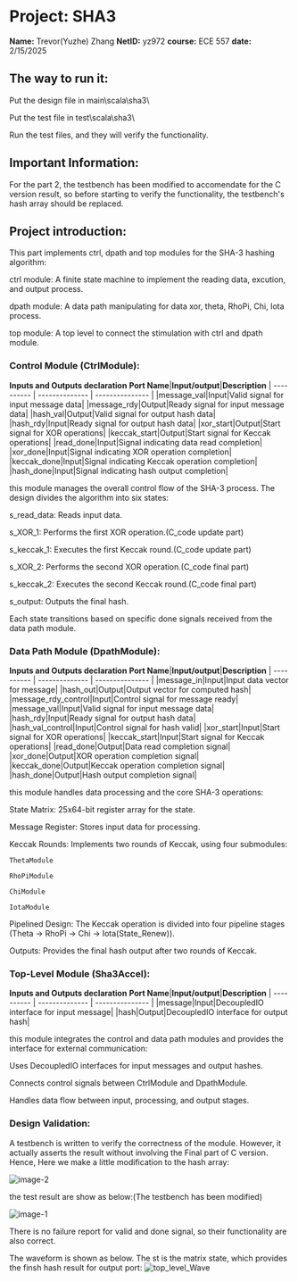 # Project: SHA3
**Name:** Trevor(Yuzhe) Zhang 
**NetID:** yz972
**course:** ECE 557
**date:** 2/15/2025
## The way to run it:
Put the design file in main\scala\sha3\

Put the test file in test\scala\sha3\

Run the test files, and they will verify the functionality.

## Important Information:
For the part 2, the testbench has been modified to accomendate for the C version result, so 
before starting to verify the functionality, the testbench's hash array should be replaced.

## Project introduction:
This part implements ctrl, dpath and top modules for the SHA-3 hashing algorithm:

ctrl module: A finite state machine to implement the reading data, excution, and output process.

dpath module: A data path manipulating for data xor, theta, RhoPi, Chi, Iota process.

top module: A top level to connect the stimulation with ctrl and dpath module.

### Control Module (CtrlModule):

**Inputs and Outputs declaration**
**Port Name**|**Input/output**|**Description**
| ---------- | -------------- | --------------- | 
|message_val|Input|Valid signal for input message data|
|message_rdy|Output|Ready signal for input message data|
|hash_val|Output|Valid signal for output hash data|
|hash_rdy|Input|Ready signal for output hash data|
|xor_start|Output|Start signal for XOR operations|
|keccak_start|Output|Start signal for Keccak operations|
|read_done|Input|Signal indicating data read completion|
|xor_done|Input|Signal indicating XOR operation completion|
|keccak_done|Input|Signal indicating Keccak operation completion|
|hash_done|Input|Signal indicating hash output completion|


this module manages the overall control flow of the SHA-3 process. The design divides the algorithm into six states:

  s_read_data: Reads input data.

  s_XOR_1: Performs the first XOR operation.(C_code update part)

  s_keccak_1: Executes the first Keccak round.(C_code update part)

  s_XOR_2: Performs the second XOR operation.(C_code final part)

  s_keccak_2: Executes the second Keccak round.(C_code final part)

  s_output: Outputs the final hash.

Each state transitions based on specific done signals received from the data path module.


### Data Path Module (DpathModule):

**Inputs and Outputs declaration**
**Port Name**|**Input/output**|**Description**
| ---------- | -------------- | --------------- | 
|message_in|Input|Input data vector for message|
|hash_out|Output|Output vector for computed hash|
|message_rdy_control|Input|Control signal for message ready|
|message_val|Input|Valid signal for input message data|
|hash_rdy|Input|Ready signal for output hash data|
|hash_val_control|Input|Control signal for hash valid|
|xor_start|Input|Start signal for XOR operations|
|keccak_start|Input|Start signal for Keccak operations|
|read_done|Output|Data read completion signal|
|xor_done|Output|XOR operation completion signal|
|keccak_done|Output|Keccak operation completion signal|
|hash_done|Output|Hash output completion signal|

this module handles data processing and the core SHA-3 operations:

  State Matrix: 25x64-bit register array for the state.

  Message Register: Stores input data for processing.

  Keccak Rounds: Implements two rounds of Keccak, using four submodules:

    ThetaModule

    RhoPiModule

    ChiModule

    IotaModule

  Pipelined Design: The Keccak operation is divided into four pipeline stages (Theta -> RhoPi -> Chi -> Iota(State_Renew)).

Outputs: Provides the final hash output after two rounds of Keccak.

### Top-Level Module (Sha3Accel):

**Inputs and Outputs declaration**
**Port Name**|**Input/output**|**Description**
| ---------- | -------------- | --------------- | 
|message|Input|DecoupledIO interface for input message|
|hash|Output|DecoupledIO interface for output hash|

this module integrates the control and data path modules and provides the interface for external communication:

Uses DecoupledIO interfaces for input messages and output hashes.

Connects control signals between CtrlModule and DpathModule.

Handles data flow between input, processing, and output stages.

### Design Validation:

A testbench is written to verify the correctness of the module. However, it actually asserts the result without involving the Final part of C version. Hence, Here we make a little modification to the hash array:

![image-2](https://github.com/user-attachments/assets/f9369b7c-6b23-40d9-ba04-ec3c674250dc)

the test result are show as below:(The testbench has been modified)

![image-1](https://github.com/user-attachments/assets/0d084093-7eb9-4b56-bb60-f33338473f8a)

There is no failure report for valid and done signal, so their functionality are also correct.

The waveform is shown as below. The st is the matrix state, which provides the finsh hash result for output port:
![top_level_Wave](https://github.com/user-attachments/assets/998180e4-8e7b-4d5f-86a8-ef3909374e79)



